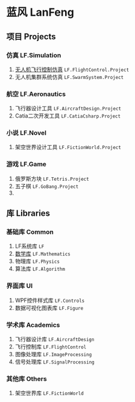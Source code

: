 # 蓝风 LanFeng

## 项目 Projects

### 仿真 LF.Simulation

1.  [无人机飞行控制仿真](Projects/LF.Simulation/LF.FlightControl.Project/README.md) `LF.FlightControl.Project`
2.  无人机集群系统仿真 `LF.SwarmSystem.Project`

###  航空 LF.Aeronautics

1.   飞行器设计工具 `LF.AircraftDesign.Project`
2.   Catia二次开发工具 `LF.CatiaCsharp.Project`

### 小说 LF.Novel

1.   架空世界设计工具 `LF.FictionWorld.Project`

### 游戏 LF.Game

1.   俄罗斯方块 `LF.Tetris.Project`
2.   五子棋 `LF.GoBang.Project`
3.   



## 库 Libraries

### 基础库 Common

1.   LF系统库 `LF`
2.   [数学库](Libraries/Common/LF.Mathematics/README.md) `LF.Mathematics`
3.   物理库 `LF.Physics`
4.   算法库 `LF.Algorithm`

### 界面库 UI

1.   WPF控件样式库 `LF.Controls`
2.   数据可视化图表库 `LF.Figure`



### 学术库 Academics

1.   飞行器设计库 `LF.AircraftDesign`
2.   飞行控制库 `LF.FlightControl`
3.   图像处理库 `LF.ImageProcessing`
4.   信号处理库 `LF.SignalProcessing`

### 其他库 Others

1.   架空世界库 `LF.FictionWorld`



